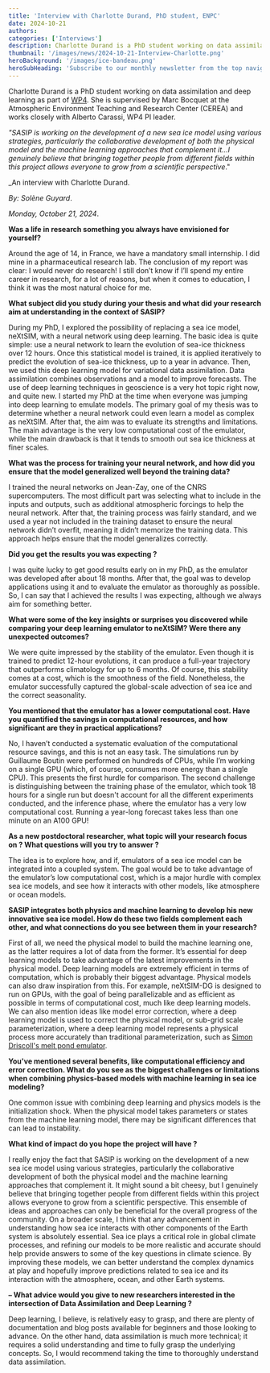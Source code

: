 ```yaml
---
title: 'Interview with Charlotte Durand, PhD student, ENPC'
date: 2024-10-21
authors:
categories: ['Interviews']
description: Charlotte Durand is a PhD student working on data assimilation and deep learning as part as WP4.  
thumbnail: '/images/news/2024-10-21-Interview-Charlotte.png'
heroBackground: '/images/ice-bandeau.png'
heroSubHeading: 'Subscribe to our monthly newsletter from the top navigation menu.'
---
```


Charlotte Durand is a PhD student working on data assimilation and deep learning as part of [WP4](https://sasip-climate.github.io/research/work-package-four/). She is supervised by Marc Bocquet at the Atmospheric Environment Teaching and Research Center (CEREA) and works closely with Alberto Carassi, WP4 PI leader. 


_"SASIP is working on the development of a new sea ice model using various strategies, particularly the collaborative development of both the physical model and the machine learning approaches that complement it...I genuinely believe that bringing together people from different fields within this project allows everyone to grow from a scientific perspective_."

_An interview with Charlotte Durand.

_By: Solène Guyard_.

_Monday, October 21, 2024_.

**Was a life in research something you always have envisioned for yourself?**

Around the age of 14, in France, we have a mandatory small internship. I did mine in a pharmaceutical research lab. The conclusion of my report was clear: I would never do research! I still don’t know if I’ll spend my entire career in research, for a lot of reasons, but when it comes to education, I think it was the most natural choice for me.

**What subject did you study during your thesis and what did your research aim at understanding in the context of SASIP?**

During my PhD, I explored the possibility of replacing a sea ice model, neXtSIM, with a neural network using deep learning. The basic idea is quite simple: use a neural network to learn the evolution of sea-ice thickness over 12 hours. Once this statistical model is trained, it is applied iteratively to predict the evolution of sea-ice thickness, up to a year in advance. Then, we used this deep learning model for variational data assimilation. Data assimilation combines observations and a model to improve forecasts. The use of deep learning techniques in geoscience is a very hot topic right now, and quite new. I started my PhD at the time when everyone was jumping into deep learning to emulate models. The primary goal of my thesis was to determine whether a neural network could even learn a model as complex as neXtSIM. After that, the aim was to evaluate its strengths and limitations. The main advantage is the very low computational cost of the emulator, while the main drawback is that it tends to smooth out sea ice thickness at finer scales.

**What was the process for training your neural network, and how did you ensure that the model generalized well beyond the training data?**

I trained the neural networks on Jean-Zay, one of the CNRS supercomputers. The most difficult part was selecting what to include in the inputs and outputs, such as additional atmospheric forcings to help the neural network. After that, the training process was fairly standard, and we used a year not included in the training dataset to ensure the neural network didn’t overfit, meaning it didn’t memorize the training data. This approach helps ensure that the model generalizes correctly.

**Did you get the results you was expecting ?**

I was quite lucky to get good results early on in my PhD, as the emulator was developed after about 18 months. After that, the goal was to develop applications using it and to evaluate the emulator as thoroughly as possible. So, I can say that I achieved the results I was expecting, although we always aim for something better.

**What were some of the key insights or surprises you discovered while comparing your deep learning emulator to neXtSIM? Were there any unexpected outcomes?**

We were quite impressed by the stability of the emulator. Even though it is trained to predict 12-hour evolutions, it can produce a full-year trajectory that outperforms climatology for up to 6 months. Of course, this stability comes at a cost, which is the smoothness of the field. Nonetheless, the emulator successfully captured the global-scale advection of sea ice and the correct seasonality.

**You mentioned that the emulator has a lower computational cost. Have you quantified the savings in computational resources, and how significant are they in practical applications?**

No, I haven’t conducted a systematic evaluation of the computational resource savings, and this is not an easy task. The simulations run by Guillaume Boutin were performed on hundreds of CPUs, while I’m working on a single GPU (which, of course, consumes more energy than a single CPU). This presents the first hurdle for comparison. The second challenge is distinguishing between the training phase of the emulator, which took 18 hours for a single run but doesn't account for all the different experiments conducted, and the inference phase, where the emulator has a very low computational cost. Running a year-long forecast takes less than one minute on an A100 GPU!

**As a new postdoctoral researcher, what topic will your research focus on ? What questions will you try to answer ?**

The idea is to explore how, and if, emulators of a sea ice model can be integrated into a coupled system. The goal would be to take advantage of the emulator’s low computational cost, which is a major hurdle with complex sea ice models, and see how it interacts with other models, like atmosphere or ocean models.

**SASIP integrates both physics and machine learning to develop his new innovative sea ice model. How do these two fields complement each other, and what connections do you see between them in your research?**

First of all, we need the physical model to build the machine learning one, as the latter requires a lot of data from the former. It’s essential for deep learning models to take advantage of the latest improvements in the physical model. Deep learning models are extremely efficient in terms of computation, which is probably their biggest advantage. Physical models can also draw inspiration from this. For example, neXtSIM-DG is designed to run on GPUs, with the goal of being parallelizable and as efficient as possible in terms of computational cost, much like deep learning models. We can also mention ideas like model error correction, where a deep learning model is used to correct the physical model, or sub-grid scale parameterization, where a deep learning model represents a physical process more accurately than traditional parameterization, such as [Simon Driscoll's melt pond emulator](https://doi.org/10.1016/j.jocs.2024.102231). 

**You've mentioned several benefits, like computational efficiency and error correction. What do you see as the biggest challenges or limitations when combining physics-based models with machine learning in sea ice modeling?**

One common issue with combining deep learning and physics models is the initialization shock. When the physical model takes parameters or states from the machine learning model, there may be significant differences that can lead to instability.

**What kind of impact do you hope the project will have ?**

I really enjoy the fact that SASIP is working on the development of a new sea ice model using various strategies, particularly the collaborative development of both the physical model and the machine learning approaches that complement it. It might sound a bit cheesy, but I genuinely believe that bringing together people from different fields within this project allows everyone to grow from a scientific perspective. This ensemble of ideas and approaches can only be beneficial for the overall progress of the community.
On a broader scale, I think that any advancement in understanding how sea ice interacts with other components of the Earth system is absolutely essential. Sea ice plays a critical role in global climate processes, and refining our models to be more realistic and accurate should help provide answers to some of the key questions in climate science. By improving these models, we can better understand the complex dynamics at play and hopefully improve predictions related to sea ice and its interaction with the atmosphere, ocean, and other Earth systems.

**–	What advice would you give to new researchers interested in the intersection of Data Assimilation and Deep Learning ?**

Deep learning, I believe, is relatively easy to grasp, and there are plenty of documentation and blog posts available for beginners and those looking to advance. On the other hand, data assimilation is much more technical; it requires a solid understanding and time to fully grasp the underlying concepts. So, I would recommend taking the time to thoroughly understand data assimilation.


